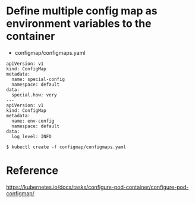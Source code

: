 # Define multiple config map as environment variables to the container

* configmap/configmaps.yaml
```
apiVersion: v1
kind: ConfigMap
metadata:
  name: special-config
  namespace: default
data:
  special.how: very
---
apiVersion: v1
kind: ConfigMap
metadata:
  name: env-config
  namespace: default
data:
  log_level: INFO
```

```
$ kubectl create -f configmap/configmaps.yaml
```

# Reference
https://kubernetes.io/docs/tasks/configure-pod-container/configure-pod-configmap/

